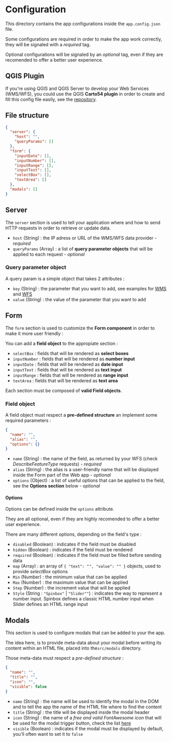 # Configuration

This directory contains the app configurations inside the `app.config.json` file.

Some configurations are required in order to make the app work correctly, they will be signaled with a *required* tag. 

Optional configurations will be signaled by an *optional* tag, even if they are recomended to offer a better user experience.

## QGIS Plugin

If you're using QGIS and QGIS Server to develop your Web Services (WMS/WFS), you could use the QGIS **Carto54 plugin** in order to create and fill this config file easily, see the [repository](https://github.com/infogeo54/carto54-config.git).

## File structure

```json
{
  "server": {
    "host": "",
    "queryParams": []
  },
  "form": {
    "inputDate": [],
    "inputNumber": [],
    "inputRange": [],
    "inputText": [],
    "selectBox": [],
    "textArea": []
  },
  "modals": []
}
```

## Server

The `server` section is used to tell your application where and how to send HTTP requests in order to retrieve or update data.

* `host` (String) : the IP adress or URL of the WMS/WFS data provider - *required*
* `queryParams` (Array) : a list of **query parameter objects** that will be applied to each request - *optional*

### Query parameter object

A query param is a simple object that takes 2 attributes :

* `key` (String) : the parameter that you want to add, see examples for [WMS](https://github.com/infogeo54/carto54-config/blob/master/fr.wikipedia.org/wiki/Web_Map_Service#Liste_des_param%C3%A8tres_disponibles) and [WFS](https://fr.wikipedia.org/wiki/Web_Feature_Service)
* `value` (String) : the value of the parameter that you want to add

## Form

The `form` section is used to customize the **Form component** in order to make it more user friendly :

You can add a **field object** to the appropiate section :

* `selectBox` : fields that will be rendered as **select boxes**
* `inputNumber` : fields that will be rendered as **number input**
* `inputDate` : fields that will be rendered as **date input**
* `inputText` : fields that will be rendered as **text input**
* `inputRange` : fields that will be rendered as **range input**
* `textArea` : fields that will be rendered as **text area**

Each section must be composed of **valid Field objects**. 

### Field object

A field object must respect a **pre-defined structure** an implement some required parameters :

```json
{
  "name": "",
  "alias": "",
  "options": {}
}
```

* `name` (String) : the name of the field, as returned by your WFS (check *DescribeFeatureType* requests) - *required*
* `alias` (String) : the alias is a user-friendly name that will be displayed inside the Form part of the Web app - *optional*
* `options` (Object) : a list of useful options that can be applied to the field, see the **Options section** below - *optional*

#### Options

Options can be defined inside the `options` attribute.

They are all optional, even if they are highly recomended to offer a better user experience.

There are many different options, depending on the field's type :

* `disabled` (Boolean) : indicates if the field must be disabled
* `hidden` (Boolean) : indicates if the field must be rendered
* `required` (Boolean) : indicates if the field must be filled before sending data
* `map` (Array) : an array of `{ "text": "", "value": "" }` objects, used to provide *selectBox* options
* `Min` (Number) : the minimum value that can be applied
* `Max` (Number) : the maximum value that can be applied
* `Step` (Number) : the increment value that will be applied
* `Style` (String : `"Spinbox"` | `"Slider""`) : indicates the way to represent a number input. Spinbox defines a classic HTML number input when Slider defines an HTML range input

## Modals

This section is used to configure modals that can be added to your the app.

The idea here, is to provide meta-data about your modal before writing its content within an HTML file, placed into the`src/modals` directory.

Those meta-data must respect a *pre-defined structure* :

```json
{
  "name": "",
  "title": "",
  "icon": "",
  "visible": false
}
```

* `name` (String) : the name will be used to identify the modal in the DOM and to tell the app the name of the HTML file where to find the content
* `title` (String) : the title will be displayed inside the modal header
* `icon` (String) : the name of a *free and valid FontAwesome icon* that will be used for the modal trigger button, check the list [here](https://fontawesome.com/icons?d=gallery)
* `visible` (Boolean) : indicates if the modal must be displayed by default, you'll often want to set it to `false`

